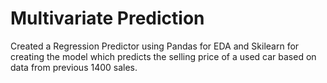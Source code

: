 # Multivariate Prediction

Created a Regression Predictor using Pandas for EDA and Skilearn for creating the model which predicts the selling price of a used car based on data from previous 1400 sales.

